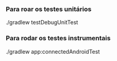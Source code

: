 


### Para roar os testes unitários
./gradlew testDebugUnitTest

### Para rodar os testes instrumentais
./gradlew app:connectedAndroidTest